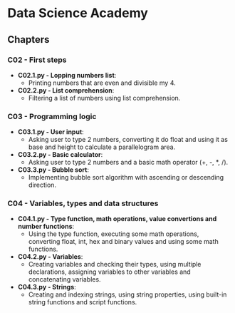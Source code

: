 # Data Science Academy

## Chapters

### C02 - First steps
- **C02.1.py - Lopping numbers list**: 
  - Printing numbers that are even and divisible my 4.
- **C02.2.py - List comprehension**: 
  - Filtering a list of numbers using list comprehension.

### C03 - Programming logic
- **C03.1.py - User input**: 
  - Asking user to type 2 numbers, converting it do float and using it as base and height to calculate a parallelogram area.
- **C03.2.py - Basic calculator**: 
  - Asking user to type 2 numbers and a basic math operator (+, -, *, /).
- **C03.3.py - Bubble sort**: 
  - Implementing bubble sort algorithm with ascending or descending direction.

### C04 - Variables, types and data structures
- **C04.1.py - Type function, math operations, value convertions and number functions**: 
  - Using the type function, executing some math operations, converting float, int, hex and binary values and using some math functions.
- **C04.2.py - Variables**: 
  - Creating variables and checking their types, using multiple declarations, assigning variables to other variables and concatenating variables.
- **C04.3.py - Strings**: 
  - Creating and indexing strings, using string properties, using built-in string functions and script functions.